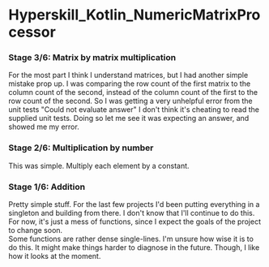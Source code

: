# Hyperskill_Kotlin_NumericMatrixProcessor

### Stage 3/6: Matrix by matrix multiplication

For the most part I think I understand matrices, but I had another simple mistake prop up.
I was comparing the row count of the first matrix to the column count of the second, instead of the column count of the first to the row count of the second.
So I was getting a very unhelpful error from the unit tests "Could not evaluate answer"
I don't think it's cheating to read the supplied unit tests. Doing so let me see it was expecting an answer, and showed me my error.

### Stage 2/6: Multiplication by number

This was simple. Multiply each element by a constant.

### Stage 1/6: Addition

Pretty simple stuff. For the last few projects I'd been putting everything in a singleton and building from there. I don't know that I'll continue to do this.
For now, it's just a mess of functions, since I expect the goals of the project to change soon. \
Some functions are rather dense single-lines. I'm unsure how wise it is to do this. It might make things harder to diagnose in the future.
Though, I like how it looks at the moment.